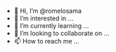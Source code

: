 - 👋 Hi, I’m @romelosama
- 👀 I’m interested in ...
- 🌱 I’m currently learning ...
- 💞️ I’m looking to collaborate on ...
- 📫 How to reach me ...

<!---
romelosama/romelosama is a ✨ special ✨ repository because its `README.md` (this file) appears on your GitHub profile.
You can click the Preview link to take a look at your changes.
--->
